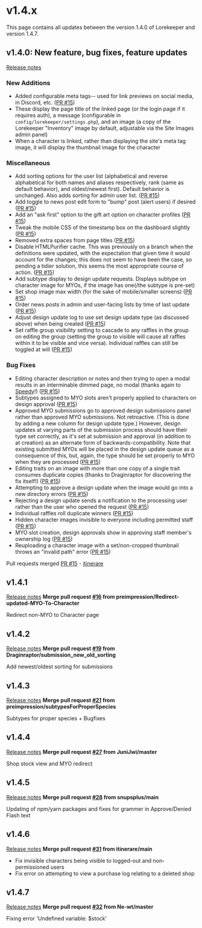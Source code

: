 # v1.4.x
This page contains all updates between the version 1.4.0 of Lorekeeper and version 1.4.7.

## v1.4.0: New feature, bug fixes, feature updates
[Release notes](https://github.com/lk-arpg/lorekeeper/releases/tag/v1.4.0)
### New Additions
- Added configurable meta tags-- used for link previews on social media, in Discord, etc. ([PR #15](https://github.com/lk-arpg/lorekeeper/pull/15))
- These display the page title of the linked page (or the login page if it requires auth), a message (configurable in `config/lorekeeper/settings.php`), and an image (a copy of the Lorekeeper "Inventory" image by default, adjustable via the Site Images admin panel)
- When a character is linked, rather than displaying the site's meta tag image, it will display the thumbnail image for the character

### Miscellaneous
- Add sorting options for the user list (alphabetical and reverse alphabetical for both names and aliases respectively, rank (same as default behavior), and oldest/newest first). Default behavior is unchanged. Also adds sorting for admin user list. ([PR #15](https://github.com/lk-arpg/lorekeeper/pull/15))
- Add toggle to news post edit form to "bump" post (alert users) if desired ([PR #15](https://github.com/lk-arpg/lorekeeper/pull/15))
- Add an "ask first" option to the gift art option on character profiles ([PR #15](https://github.com/lk-arpg/lorekeeper/pull/15))
- Tweak the mobile CSS of the timestamp box on the dashboard slightly ([PR #15](https://github.com/lk-arpg/lorekeeper/pull/15))
- Removed extra spaces from page titles ([PR #15](https://github.com/lk-arpg/lorekeeper/pull/15))
- Disable HTMLPurifier cache. This was previously on a branch when the definitions were updated, with the expectation that given time it would account for the changes; this does not seem to have been the case, so pending a tidier solution, this seems the most appropriate course of action. ([PR #15](https://github.com/lk-arpg/lorekeeper/pull/15))
- Add subtype display to design update requests. Displays subtype on character image for MYOs, if the image has one(/the subtype is pre-set)
- Set shop image max width (for the sake of mobile/smaller screens) ([PR #15](https://github.com/lk-arpg/lorekeeper/pull/15))
- Order news posts in admin and user-facing lists by time of last update ([PR #15](https://github.com/lk-arpg/lorekeeper/pull/15))
- Adjust design update log to use set design update type (as discussed above) when being created ([PR #15](https://github.com/lk-arpg/lorekeeper/pull/15))
- Set raffle group visibility setting to cascade to any raffles in the group on editing the group (setting the group to visible will cause all raffles within it to be visible and vice versa). Individual raffles can still be toggled at will ([PR #15](https://github.com/lk-arpg/lorekeeper/pull/15))

### Bug Fixes
- Editing character description or notes and then trying to open a modal results in an interminable dimmed page, no modal (thanks again to [Speedy](https://github.com/SpeedyD)!) ([PR #15](https://github.com/lk-arpg/lorekeeper/pull/15))
- Subtypes assigned to MYO slots aren't properly applied to characters on design approval ([PR #15](https://github.com/lk-arpg/lorekeeper/pull/15))
- Approved MYO submissions go to approved design submissions panel rather than approved MYO submissions. Not retroactive. (This is done by adding a new column for design update type.) However, design updates at varying parts of the submission process should have their type set correctly, as it's set at submission and approval (in addition to at creation) as an alternate form of backwards-compatibility. Note that existing submitted MYOs will be placed in the design update queue as a consequence of this, but, again, the type should be set properly to MYO when they are processed ([PR #15](https://github.com/lk-arpg/lorekeeper/pull/15))
- Editing traits on an image with more than one copy of a single trait consumes duplicate copies (thanks to Draginraptor for discovering the fix itself!) ([PR #15](https://github.com/lk-arpg/lorekeeper/pull/15))
- Attempting to approve a design update when the image would go into a new directory errors ([PR #15](https://github.com/lk-arpg/lorekeeper/pull/15))
- Rejecting a design update sends a notification to the processing user rather than the user who opened the request ([PR #15](https://github.com/lk-arpg/lorekeeper/pull/15))
- Individual raffles roll duplicate winners ([PR #15](https://github.com/lk-arpg/lorekeeper/pull/15))
- Hidden character images invisible to everyone including permitted staff ([PR #15](https://github.com/lk-arpg/lorekeeper/pull/15))
- MYO slot creation, design approvals show in approving staff member's ownership log ([PR #15](https://github.com/lk-arpg/lorekeeper/pull/15))
- Reuploading a character image with a set/non-cropped thumbnail throws an "invalid path" error ([PR #15](https://github.com/lk-arpg/lorekeeper/pull/15))

Pull requests merged
[PR #15](https://github.com/lk-arpg/lorekeeper/pull/15) - [itinerare](https://github.com/itinerare)

## v1.4.1
[Release notes](https://github.com/lk-arpg/lorekeeper/releases/tag/v1.4.1)
**Merge pull request [#16](https://github.com/lk-arpg/lorekeeper/pull/16) from preimpression/Redirect-updated-MYO-To-Character**

Redirect non-MYO to Character page

## v1.4.2
[Release notes](https://github.com/lk-arpg/lorekeeper/releases/tag/v1.4.2)
**Merge pull request [#19](https://github.com/lk-arpg/lorekeeper/pull/19) from Draginraptor/submission_new_old_sorting**

Add newest/oldest sorting for submissions

## v1.4.3
[Release notes](https://github.com/lk-arpg/lorekeeper/releases/tag/v1.4.3)
**Merge pull request [#21](https://github.com/lk-arpg/lorekeeper/pull/21) from preimpression/subtypesForProperSpecies**

Subtypes for proper species + Bugfixes

## v1.4.4
[Release notes](https://github.com/lk-arpg/lorekeeper/releases/tag/v1.4.4)
**Merge pull request [#27](https://github.com/lk-arpg/lorekeeper/pull/27) from JuniJwi/master**

Shop stock view and MYO redirect

## v1.4.5
[Release notes](https://github.com/lk-arpg/lorekeeper/releases/tag/v1.4.5)
**Merge pull request [#28](https://github.com/lk-arpg/lorekeeper/pull/28) from snupsplus/main**

Updating of npm/yarn packages and fixes for grammer in Approve/Denied Flash text

## v1.4.6
[Release notes](https://github.com/lk-arpg/lorekeeper/releases/tag/v1.4.6)
**Merge pull request [#31](https://github.com/lk-arpg/lorekeeper/pull/31) from itinerare/main**

- Fix invisible characters being visible to logged-out and non-permissioned users
- Fix error on attempting to view a purchase log relating to a deleted shop

## v1.4.7
[Release notes](https://github.com/lk-arpg/lorekeeper/releases/tag/v1.4.7)
**Merge pull request [#32](https://github.com/lk-arpg/lorekeeper/pull/32) from Ne-wt/master**

Fixing error 'Undefined variable: $stock'
